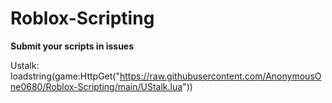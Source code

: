 # Roblox-Scripting
**Submit your scripts in issues**
   
   
   
Ustalk: loadstring(game:HttpGet("https://raw.githubusercontent.com/AnonymousOne0680/Roblox-Scripting/main/UStalk.lua"))
